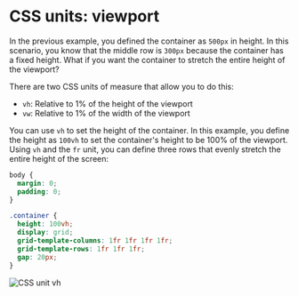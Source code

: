 # CSS units: viewport

In the previous example, you defined the container as `500px` in height. In this scenario, you know that the middle row is `300px` because the container has a fixed height. What if you want the container to stretch the entire height of the viewport?

There are two CSS units of measure that allow you to do this:

-   `vh`: Relative to 1% of the height of the viewport
-   `vw`: Relative to 1% of the width of the viewport

You can use `vh` to set the height of the container. In this example, you define the height as `100vh` to set the container's height to be 100% of the viewport. Using `vh` and the `fr` unit, you can define three rows that evenly stretch the entire height of the screen:

```css
body {
  margin: 0;
  padding: 0;
}

.container {
  height: 100vh;
  display: grid;
  grid-template-columns: 1fr 1fr 1fr 1fr;
  grid-template-rows: 1fr 1fr 1fr;
  gap: 20px;
}
```

![CSS unit vh](https://bootcamp-os-lms-prd-public.s3.us-west-2.amazonaws.com/content/eb46b11070a40422c78a9b36f6dc9c4c.png)